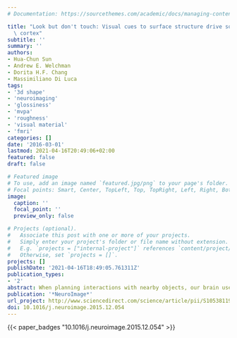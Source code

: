 ```yaml
---
# Documentation: https://sourcethemes.com/academic/docs/managing-content/

title: "Look but don't touch: Visual cues to surface structure drive somatosensory\
  \ cortex"
subtitle: ''
summary: ''
authors:
- Hua-Chun Sun
- Andrew E. Welchman
- Dorita H.F. Chang
- Massimiliano Di Luca
tags:
- '3d shape'
- 'neuroimaging'
- 'glossiness'
- 'mvpa'
- 'roughness'
- 'visual material'
- 'fmri'
categories: []
date: '2016-03-01'
lastmod: 2021-04-16T20:49:06+02:00
featured: false
draft: false

# Featured image
# To use, add an image named `featured.jpg/png` to your page's folder.
# Focal points: Smart, Center, TopLeft, Top, TopRight, Left, Right, BottomLeft, Bottom, BottomRight.
image:
  caption: ''
  focal_point: ''
  preview_only: false

# Projects (optional).
#   Associate this post with one or more of your projects.
#   Simply enter your project's folder or file name without extension.
#   E.g. `projects = ["internal-project"]` references `content/project/deep-learning/index.md`.
#   Otherwise, set `projects = []`.
projects: []
publishDate: '2021-04-16T18:49:05.761311Z'
publication_types:
- '2'
abstract: When planning interactions with nearby objects, our brain uses visual information to estimate shape, material composition, and surface structure before we come into contact with them. Here we analyse brain activations elicited by different types of visual appearance, measuring fMRI responses to objects that are glossy, matte, rough, or textured. In addition to activation in visual areas, we found that fMRI responses are evoked in the secondary somatosensory area (S2) when looking at glossy and rough surfaces. This activity could be reliably discriminated on the basis of tactile-related visual properties (gloss, rough, and matte), but importantly, other visual properties (i.e., coloured texture) did not substantially change fMRI activity. The activity could not be solely due to tactile imagination, as asking explicitly to imagine such surface properties did not lead to the same results. These findings suggest that visual cues to an object's surface properties evoke activity in neural circuits associated with tactile stimulation. This activation may reflect the a-priori probability of the physics of the interaction (i.e., the expectation of upcoming friction) that can be used to plan finger placement and grasp force.
publication: '*NeuroImage*'
url_project: http://www.sciencedirect.com/science/article/pii/S1053811916000021 https://linkinghub.elsevier.com/retrieve/pii/S1053811916000021
doi: 10.1016/j.neuroimage.2015.12.054
---
```

{{< paper_badges "10.1016/j.neuroimage.2015.12.054" >}}

